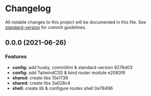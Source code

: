 # Changelog

All notable changes to this project will be documented in this file. See [standard-version](https://github.com/conventional-changelog/standard-version) for commit guidelines.

## 0.0.0 (2021-06-26)


### Features

* **config:** add husky, commitlint & standard-version 9276d03
* **config:** add TailwindCSS & bind router module e2083f6
* **shared:** create libs 15e1739
* **shared:** create libs 3a028c4
* **shell:** create lib & configure routes shell 0e78496
